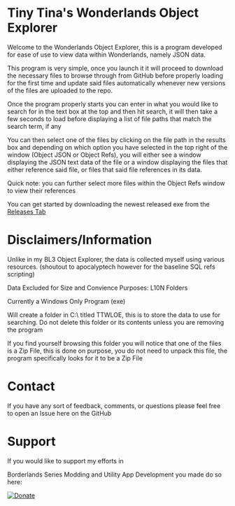 # Tiny Tina's Wonderlands Object Explorer

Welcome to the Wonderlands Object Explorer, this is a program developed for ease of use to view data within Wonderlands, namely JSON data.

This program is very simple, once you launch it it will proceed to download the necessary files to browse through from GitHub before
properly loading for the first time and update said files automatically whenever new versions of the files are uploaded to the repo.

Once the program properly starts you can enter in what you would like to search for in the text box at the top and then hit search,
it will then take a few seconds to load before displaying a list of file paths that match the search term, if any

You can then select one of the files by clicking on the file path in the results box and depending on which option you have selected
in the top right of the window (Object JSON or Object Refs), you will either see a window displaying the JSON text data of the file or 
a window displaying the files that either reference said file, or files that said file references in its data. 

Quick note: you can further select more files within the Object Refs window to view their references

You can get started by downloading the newest released exe from the [Releases Tab](https://github.com/SSpyR/TTWL-Object-Explorer/releases)

# Disclaimers/Information

Unlike in my BL3 Object Explorer, the data is collected myself using various resources. (shoutout to apocalyptech however for the baseline SQL refs scripting)

Data Excluded for Size and Convience Purposes: L10N Folders

Currently a Windows Only Program (exe)

Will create a folder in C:\ titled TTWLOE, this is to store the data to use for searching. Do not delete this folder or its contents unless you are removing the program

If you find yourself browsing this folder you will notice that one of the files is a Zip File, this is done on purpose, you do not need to unpack this file, the program specifically looks for it to be a Zip File

# Contact

If you have any sort of feedback, comments, or questions please feel free to open an Issue here on the GitHub

# Support

If you would like to support my efforts in 

Borderlands Series Modding and Utility App Development you made do so here:

[![Donate](https://img.shields.io/badge/Donate-PayPal-green.svg)](https://www.paypal.com/cgi-bin/webscr?cmd=_donations&business=E9YJB3Q2ZX72G&item_name=BL3+Modding&currency_code=USD)